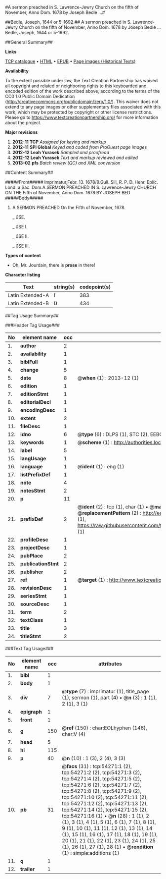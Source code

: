 #A sermon preached in S. Lawrence-Jewry Church on the fifth of November, Anno Dom. 1678 by Joseph Bedle ...#

##Bedle, Joseph, 1644 or 5-1692.##
A sermon preached in S. Lawrence-Jewry Church on the fifth of November, Anno Dom. 1678 by Joseph Bedle ...
Bedle, Joseph, 1644 or 5-1692.

##General Summary##

**Links**

[TCP catalogue](http://www.ota.ox.ac.uk/tcp/)  • 
[HTML](http://tei.it.ox.ac.uk/tcp/Texts-HTML/free/A27/A27246.html)  • 
[EPUB](http://tei.it.ox.ac.uk/tcp/Texts-EPUB/free/A27/A27246.epub) • 
[Page images (Historical Texts)](https://historicaltexts.jisc.ac.uk/eebo-12114766e)

**Availability**

To the extent possible under law, the Text Creation Partnership has waived all copyright and related or neighboring rights to this keyboarded and encoded edition of the work described above, according to the terms of the CC0 1.0 Public Domain Dedication (http://creativecommons.org/publicdomain/zero/1.0/). This waiver does not extend to any page images or other supplementary files associated with this work, which may be protected by copyright or other license restrictions. Please go to https://www.textcreationpartnership.org/ for more information about the project.

**Major revisions**

1. __2012-11__ __TCP__ *Assigned for keying and markup*
1. __2012-11__ __SPi Global__ *Keyed and coded from ProQuest page images*
1. __2012-12__ __Leah Yurasek__ *Sampled and proofread*
1. __2012-12__ __Leah Yurasek__ *Text and markup reviewed and edited*
1. __2013-02__ __pfs__ *Batch review (QC) and XML conversion*

##Content Summary##

#####Front#####
Imprimatur,Febr. 13. 1678/9.Guil. Sill, R. P. D. Henr. Epiſc. Lond. a Sac. Dom.A SERMON PREACHED IN S. Lawrence-Jewry CHURCH ON THE Fifth of November, Anno Dom. 1678.BY JOSEPH BED
#####Body#####

1. A SERMON PREACHED On the Fifth of November, 1678.

    _ ƲSE.

    _ ƲSE I.

    _ ƲSE II.

    _ ƲSE III.

**Types of content**

  * Oh, Mr. Jourdain, there is **prose** in there!

**Character listing**


|Text|string(s)|codepoint(s)|
|---|---|---|
|Latin Extended-A|ſ|383|
|Latin Extended-B|Ʋ|434|

##Tag Usage Summary##

###Header Tag Usage###

|No|element name|occ|attributes|
|---|---|---|---|
|1.|__author__|2||
|2.|__availability__|1||
|3.|__biblFull__|1||
|4.|__change__|5||
|5.|__date__|8| @__when__ (1) : 2013-12 (1)|
|6.|__edition__|1||
|7.|__editionStmt__|1||
|8.|__editorialDecl__|1||
|9.|__encodingDesc__|1||
|10.|__extent__|2||
|11.|__fileDesc__|1||
|12.|__idno__|6| @__type__ (6) : DLPS (1), STC (2), EEBO-CITATION (1), OCLC (1), VID (1)|
|13.|__keywords__|1| @__scheme__ (1) : http://authorities.loc.gov/ (1)|
|14.|__label__|5||
|15.|__langUsage__|1||
|16.|__language__|1| @__ident__ (1) : eng (1)|
|17.|__listPrefixDef__|1||
|18.|__note__|4||
|19.|__notesStmt__|2||
|20.|__p__|11||
|21.|__prefixDef__|2| @__ident__ (2) : tcp (1), char (1)  •  @__matchPattern__ (2) : ([0-9\-]+):([0-9IVX]+) (1), (.+) (1)  •  @__replacementPattern__ (2) : http://eebo.chadwyck.com/downloadtiff?vid=$1&page=$2 (1), https://raw.githubusercontent.com/textcreationpartnership/Texts/master/tcpchars.xml#$1 (1)|
|22.|__profileDesc__|1||
|23.|__projectDesc__|1||
|24.|__pubPlace__|2||
|25.|__publicationStmt__|2||
|26.|__publisher__|2||
|27.|__ref__|1| @__target__ (1) : http://www.textcreationpartnership.org/docs/. (1)|
|28.|__revisionDesc__|1||
|29.|__seriesStmt__|1||
|30.|__sourceDesc__|1||
|31.|__term__|2||
|32.|__textClass__|1||
|33.|__title__|3||
|34.|__titleStmt__|2||


###Text Tag Usage###

|No|element name|occ|attributes|
|---|---|---|---|
|1.|__bibl__|1||
|2.|__body__|1||
|3.|__div__|7| @__type__ (7) : imprimatur (1), title_page (1), sermon (1), part (4)  •  @__n__ (3) : 1 (1), 2 (1), 3 (1)|
|4.|__epigraph__|1||
|5.|__front__|1||
|6.|__g__|150| @__ref__ (150) : char:EOLhyphen (146), char:V (4)|
|7.|__head__|5||
|8.|__hi__|115||
|9.|__p__|40| @__n__ (10) : 1 (3), 2 (4), 3 (3)|
|10.|__pb__|31| @__facs__ (31) : tcp:54271:1 (2), tcp:54271:2 (2), tcp:54271:3 (2), tcp:54271:4 (2), tcp:54271:5 (2), tcp:54271:6 (2), tcp:54271:7 (2), tcp:54271:8 (2), tcp:54271:9 (2), tcp:54271:10 (2), tcp:54271:11 (2), tcp:54271:12 (2), tcp:54271:13 (2), tcp:54271:14 (2), tcp:54271:15 (2), tcp:54271:16 (1)  •  @__n__ (28) : 1 (1), 2 (1), 3 (1), 4 (1), 5 (1), 6 (1), 7 (1), 8 (1), 9 (1), 10 (1), 11 (1), 12 (1), 13 (1), 14 (1), 15 (1), 16 (1), 17 (1), 18 (1), 19 (1), 20 (1), 21 (1), 22 (1), 23 (1), 24 (1), 25 (1), 26 (1), 27 (1), 28 (1)  •  @__rendition__ (1) : simple:additions (1)|
|11.|__q__|1||
|12.|__trailer__|1||
